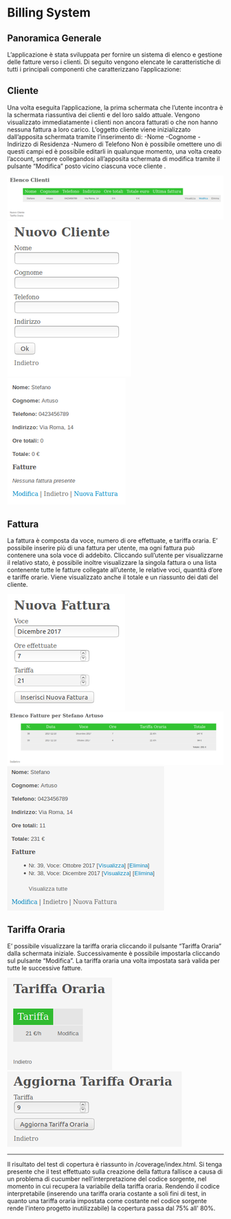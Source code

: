  # Billing System
## Panoramica Generale
L’applicazione è stata sviluppata per fornire un sistema di elenco e gestione delle fatture verso i clienti. Di seguito vengono elencate le caratteristiche di tutti i principali componenti che caratterizzano l’applicazione:

## Cliente
Una volta eseguita l’applicazione, la prima schermata che l’utente incontra è la schermata riassuntiva dei clienti e del loro saldo attuale. Vengono visualizzato immediatamente i clienti non ancora fatturati o che non hanno nessuna fattura a loro carico.
L’oggetto cliente viene inizializzato dall’apposita schermata tramite l’inserimento di:
-Nome
-Cognome
-Indirizzo di Residenza
-Numero di Telefono
Non è possibile omettere uno di questi campi ed è possibile editarli in qualunque momento, una volta creato l’account, sempre collegandosi all’apposita schermata di modifica tramite il pulsante “Modifica” posto vicino ciascuna voce cliente .

![Client Preview 1](https://raw.githubusercontent.com/stefart/Billing-System/master/images/clients_1.png)
![Client Preview 2](https://raw.githubusercontent.com/stefart/Billing-System/master/images/clients_2.png)
![Client Preview 3](https://raw.githubusercontent.com/stefart/Billing-System/master/images/clients_3.png)

## Fattura
La fattura è composta da voce, numero di ore effettuate, e tariffa oraria. E’ possibile inserire più di una fattura per utente, ma ogni fattura può contenere una sola voce di addebito. Cliccando sull’utente per visualizzarne il relativo stato, è possibile inoltre visualizzare la singola fattura o una lista contenente tutte le fatture collegate all’utente, le relative voci, quantità d’ore e tariffe orarie. Viene visualizzato anche il totale e un riassunto dei dati del cliente.

![Bill Preview 1](https://raw.githubusercontent.com/stefart/Billing-System/master/images/bill_1.png)
![Bill Preview 1](https://raw.githubusercontent.com/stefart/Billing-System/master/images/bill_2.png)
![Bill Preview 1](https://raw.githubusercontent.com/stefart/Billing-System/master/images/bill_3.png)


## Tariffa Oraria
E’ possibile visualizzare la tariffa oraria cliccando il pulsante “Tariffa Oraria” dalla schermata iniziale. Successivamente è possibile impostarla cliccando sul pulsante “Modifica”. La tariffa oraria una volta impostata sarà valida per tutte le successive fatture.

![Tariffa Oraria Preview 1](https://raw.githubusercontent.com/stefart/Billing-System/master/images/tariffa_1.png)
![Tariffa Oraria Preview 2](https://raw.githubusercontent.com/stefart/Billing-System/master/images/tariffa_2.png)

-------------
Il risultato del test di copertura è riassunto in /coverage/index.html. Si tenga presente che il test effettuato sulla creazione della fattura fallisce a causa di un problema di cucumber nell'interpretazione del codice sorgente, nel momento in cui recupera la variabile della tariffa oraria.
Rendendo il codice interpretabile (inserendo una tariffa oraria costante a soli fini di test, in quanto una tariffa oraria impostata come costante nel codice sorgente rende l'intero progetto inutilizzabile) la copertura passa dal 75% all' 80%.
